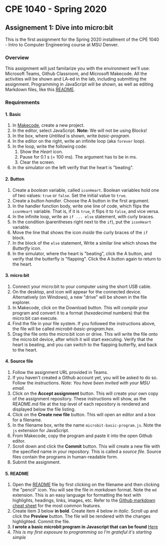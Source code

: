 # CPE 1040 - Spring 2020
## Assignement 1: Dive into micro:bit

This is the first assignment for the Spring 2020 installment of the CPE 1040 - Intro to Computer Engineering course at MSU Denver.

### Overview
This assignment will just familarize you with the environment we'll use: Microsoft Teams, Github Classroom, and Microsoft Makecode. All the activities will be shown and LA-ed in the lab, including submitting the assignment. Programming in JavaScript will be shown, as well as editing Markdown files, like this [README](README.md).

### Requirements
#### 1. Basic
1. In [Makecode](https://makecode.microbit.org/), create a new project.
2. In the editor, select JavaScript. **Note:** We will not be using Blocks!
3. In the box, where _Untitled_ is shown, write _basic-program_.
4. In the editor on the right, write an infinite loop (aka `forever` loop).
5. In the loop, write the following code:
   1. Show the _Heart_ icon.
   2. Pause for 0.1 s (= 100 ms). The argument has to be in ms.
   3. Clear the screen.
6. In the simulator on the left verify that the heart is "beating".

#### 2. Button
1. Create a _boolean_ variable, called `iconHeart`. Boolean variables hold one of two values: `true` or `false`. Set the initial value to `true`.
2. Create a _button handler_. Choose the A button in the first argument.
3. In the handler function body, write one line of code, which flips the `iconHeart` variable. That is, if it is `true`, it flips it to `false`, and vice versa.
4. In the infinite loop, write an `if ... else` statement, with curly braces.
5. In the condition (parentheses right next to the `if`), put the `iconHeart` variable.
6. Move the line that shows the icon _inside_ the curly braces of the `if` block.
7. In the block of the `else` statement, Write a similar line which shows the _Butterfly_ icon.
8. In the simulator, where the heart is "beating", click the A button, and verify that the butterfly is "flapping". Click the A button again to return to the heart.

#### 3. micro:bit
1. Connect your micro:bit to your computer using the short USB cable.
2. On the desktop, and icon will appear for the connected device. Alternatively (on Windows), a new "drive" will be shown in the file explorer.
3. In Makecode, click on the Download button. This will _compile_ your program and convert it to a format (_hexadecimal_ numbers) that the micro:bit can execute.
4. Find the file in your file system. If you followed the instructions above, the file will be called _microbit-basic-program.hex_.
5. Drag the file onto the micro:bit icon or drive. This will write the file onto the micro:bit device, after which it will start executing. Verify that the heart is beating, and you can switch to the flapping butterfly, and back to the heart.

#### 4. Source file
1. Follow the assignment URL provided in Teams. 
2. If you haven't created a Github account yet, you will be asked to do so. Follow the instructions. _Note: You have been invited with your MSU email._
3. Click on the **Accept assignment** button. This will create your own copy of the assignment repository. These instructions will show, as the README.md file at the top level of each repository is rendered and displayed below the file listing.
4. Click on the **Create new file** button. This will open an editor and a box for a filename.
5. In the filename box, write the name `microbit-basic-program.js`. Note the `js` extension for JavaScript.
6. From Makecode, copy the program and paste it into the open Github editor.
7. Scroll down and click the **Commit** button. This will create a new file with the specified name in your repository. This is called a _source file_. Source files contain the programs in human-readable form.
8. Submit the assignment.

#### 5. README
1. Open the [README](README.md) file by first clicking on the filename and then clicking the "pencil" icon. You will see the file in _markdown_ format. Note the `md` extension. This is an easy language for formatting the text with highlights, headings, links, images, etc. Refer to the [Github markdown cheat sheet](https://github.com/adam-p/markdown-here/wiki/Markdown-Cheatsheet) for the most common features.
2. Create item 3 below **in bold**. Create item 4 below _in italic_. Scroll up and click the **Preview** button. The file will be rendered with the changes highlighted. Commit the file.
3. **I wrote a basic microbit program in Javascript that can be found** [Here](https://github.com/CPE-1040-Spring-2020/assignment-1-dive-into-micro-bit-nwotovit/blob/master/basic_program.js)
4. _This is my first exposure to programming so I'm grateful it's starting simple_

